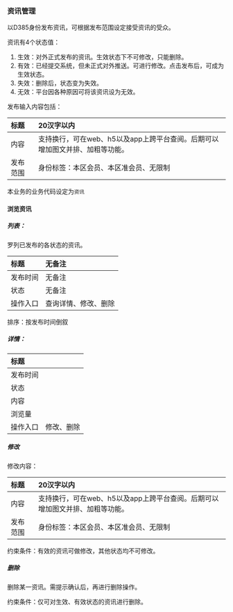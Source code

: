 ### 资讯管理

以D385身份发布资讯，可根据发布范围设定接受资讯的受众。

资讯有4个状态值：

1. 生效：对外正式发布的资讯。生效状态下不可修改，只能删除。
2. 有效：已经提交系统，但未正式对外推送。可进行修改。点击发布后，可成为生效状态。
3. 失效：删除后，状态变为失效。
4. 无效：平台因各种原因可将该资讯设为无效。

发布输入内容包括：

| 标题 | 20汉字以内 |
| :--- | :--- |
| 内容 | 支持换行，可在web、h5以及app上跨平台查阅。后期可以增加图文并排、加粗等功能。 |
| 发布范围 | 身份标签：本区会员、本区准会员、无限制 |

本业务的业务代码设定为`资讯`

#### 浏览资讯

##### 列表：

罗列已发布的各状态的资讯。

| 标题 | 无备注 |
| :--- | :--- |
| 发布时间 | 无备注 |
| 状态 | 无备注 |
| 操作入口 | 查询详情、修改、删除 |

排序：按发布时间倒叙

##### 详情：

| 标题 |  |
| :--- | :--- |
| 发布时间 |  |
| 状态 |  |
| 内容 |  |
| 浏览量 |  |
| 操作入口 | 修改、删除 |

##### 修改

修改内容：

| 标题 | 20汉字以内 |
| :--- | :--- |
| 内容 | 支持换行，可在web、h5以及app上跨平台查阅。后期可以增加图文并排、加粗等功能。 |
| 发布范围 | 身份标签：本区会员、本区准会员、无限制 |

约束条件：有效的资讯可做修改，其他状态均不可修改。

##### 删除

删除某一资讯。需提示确认后，再进行删除操作。

约束条件：仅可对生效、有效状态的资讯进行删除。



